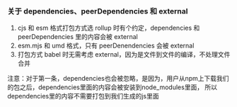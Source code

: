### 关于 dependencies、peerDependencies 和 external
1. cjs 和 esm 格式打包方式选 rollup 时有个约定，dependencies 和 peerDependencies 里的内容会被 external
2. esm.mjs 和 umd 格式，只有 peerDenendencies 会被 external
3. 打包方式 babel 时无需考虑 external，因为是文件到文件的编译，不处理文件合并

注意：对于第一条，dependencies也会被忽略，是因为，用户从npm上下载我们的包之后，dependencies里面的内容会被安装到node_modules里面，
所以dependencies里的内容不需要打包到我们生成的js里面
